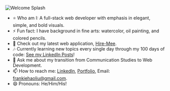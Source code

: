 ![Welcome Splash](https://s3-us-west-1.amazonaws.com/frankiehliu.com/portfolio-assets/Github+cover.png)
- :star: Who am I: A full-stack web developer with emphasis in elegant, simple, and bold visuals.
- ⚡ Fun fact: I have background in fine arts: watercolor, oil painting, and colored pencils.
- 🔭 Check out my latest web application, [Hire-Mee](http://54.183.118.152:3000/).
- :notes: Currently learning new topics every single day through my 100 days of code: [See my LinkedIn Posts](https://www.linkedin.com/in/liufrankie/)!
- 💬 Ask me about my transition from Communication Studies to Web Development.
- 📫 How to reach me: [LinkedIn](https://www.linkedin.com/in/liufrankie/), [Portfolio](https://www.frankiehliu.com/), Email: frankiehaoliu@gmail.com.
- 😄 Pronouns: He/Him/His!
